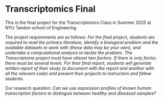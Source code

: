 # Transcriptomics Final

This is the final project for the Transcriptomics Class in Summer 2025 at NYU Tandon school of Engineering.

The project requirements are as follows: *For the final project, students are required to read the primary literature, identify a biological problem and the available datasets to work with (these data may be your own), and undertake a computational analysis to tackle the problem. The Transcriptome project must have atleast two factors. If there is only factor, there must be several levels.
For their final report, students will generate written report of their study (a document with the report and another with all the relevant code) and present their projects to instructors and fellow students.*

Our research question: *Can we use expression profiles of known human transcription factors to distinguis between healthy and diseased samples?*
